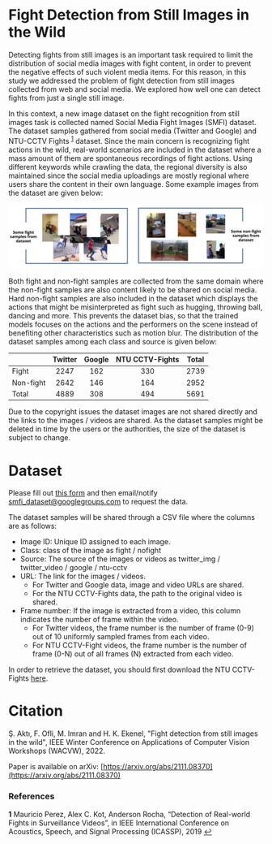 # Fight Detection from Still Images in the Wild
Detecting fights from still images is an important task required to limit the distribution of social media images with fight content, in order to prevent the negative effects of such violent media items. For this reason, in this study we addressed the problem of fight detection from still images collected from web and social media. We explored how well one can detect fights from just a single still image. 

In this context, a new image dataset on the fight recognition from still images task is collected named Social Media Fight Images (SMFI) dataset. The dataset samples gathered from social media (Twitter and Google) and NTU-CCTV Fights <sup id="a1">[1](#f1)</sup> dataset. Since the main concern is recognizing fight actions in the wild, real-world scenarios are included in the dataset where a mass amount of them are spontaneous recordings of fight actions. Using different keywords while crawling the data, the regional diversity is also maintained since the social media uploadings are mostly regional where users share the content in their own language. Some example images from the dataset are given below:

![samples](https://github.com/sayibet/SMFI/blob/main/samples.png)

Both fight and non-fight samples are collected from the same domain where the non-fight samples are also content likely to be shared on social media. Hard non-fight samples are also included in the dataset which displays the actions that might be misinterpreted as fight such as hugging, throwing ball, dancing and more. This prevents the dataset bias, so that the trained models focuses on the actions and the performers on the scene instead of benefiting other characteristics such as motion blur. The distribution of the dataset samples among each class and source is given below:

|           | Twitter | Google  | NTU CCTV-Fights | Total |
|:--------- | :-----: | :-----: | :-------------: | :---: |
| Fight     |  2247   | 162     | 330             | 2739  |
| Non-fight |  2642   | 146     | 164             | 2952 |
| Total     |  4889   | 308     | 494             | 5691  |

Due to the copyright issues the dataset images are not shared directly and the links to the images / videos are shared. As the dataset samples might be deleted in time by the users or the authorities, the size of the dataset is subject to change. 

# Dataset
Please fill out [this form](https://forms.gle/nMWpLbHa9ybhWHAd9) and then email/notify smfi_dataset@googlegroups.com to request the data.

The dataset samples will be shared through a CSV file where the columns are as follows:
- Image ID: Unique ID assigned to each image.
- Class: class of the image as fight / nofight
- Source: The source of the images or videos as twitter_img / twitter_video / google / ntu-cctv
- URL: The link for the images / videos.
  - For Twitter and Google data, image and video URLs are shared.
  - For the NTU CCTV-Fights data, the path to the original video is shared.
- Frame number: If the image is extracted from a video, this column indicates the number of frame within the video.
  - For Twitter videos, the frame number is the number of frame (0-9) out of 10 uniformly sampled frames from each video.
  - For NTU CCTV-Fight videos, the frame number is the number of frame (0-N) out of all frames (N) extracted from each video. 

In order to retrieve the dataset, you should first download the NTU CCTV-Fights [here](https://rose1.ntu.edu.sg/dataset/cctvFights/).

# Citation
Ş. Aktı, F. Ofli, M. Imran and H. K. Ekenel, "Fight detection from still images in the wild", IEEE Winter Conference on Applications of Computer Vision Workshops (WACVW), 2022. 

Paper is available on arXiv: [https://arxiv.org/abs/2111.08370](https://arxiv.org/abs/2111.08370)


### References 

<b id="f1">1</b> Mauricio Perez, Alex C. Kot, Anderson Rocha, “Detection of Real-world Fights in Surveillance Videos”, in IEEE International Conference on Acoustics, Speech, and Signal Processing (ICASSP), 2019 [↩](#a1)
